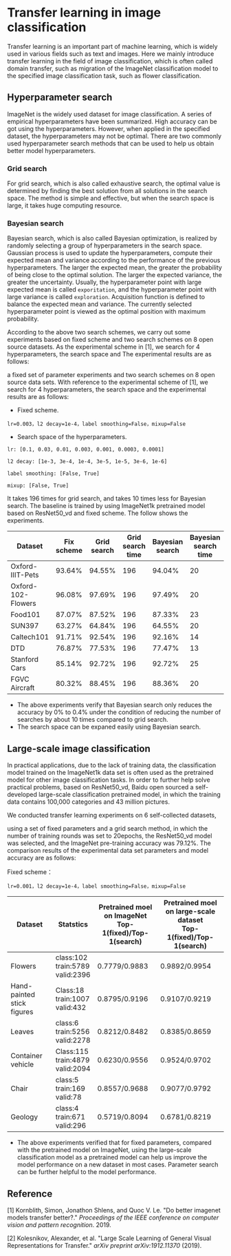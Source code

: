 # Transfer learning in image classification

Transfer learning is an important part of machine learning, which is widely used in various fields such as text and images. Here we mainly introduce transfer learning in the field of image classification, which is often called domain transfer, such as migration of the ImageNet classification model to the specified image classification task, such as flower classification.

## Hyperparameter search

ImageNet is the widely used dataset for image classification. A series of empirical hyperparameters have been summarized. High accuracy can be got using the hyperparameters. However, when applied in the specified dataset, the hyperparameters may not be optimal. There are two commonly used hyperparameter search methods that can be used to help us obtain better model hyperparameters.

### Grid search

For grid search, which is also called exhaustive search, the optimal value is determined by finding the best solution from all solutions in the search space. The method is simple and effective, but when the search space is large, it takes huge computing resource.

### Bayesian search

Bayesian search, which is also called Bayesian optimization, is realized by randomly selecting a group of hyperparameters in the search space. Gaussian process is used to update the hyperparameters, compute their expected mean and variance according to the performance of the previous hyperparameters. The larger the expected mean, the greater the probability of being close to the optimal solution. The larger the expected variance, the greater the uncertainty. Usually, the hyperparameter point with large expected mean is called `exporitation`, and the hyperparameter point with large variance is called `exploration`. Acquisition function is defined to balance the expected mean and variance. The currently selected hyperparameter point is viewed as the optimal position with maximum probability.

According to the above two search schemes, we carry out some experiments based on fixed scheme and two search schemes on 8 open source datasets. As the experimental scheme in [1], we search for 4 hyperparameters, the search space and The experimental results are as follows:

a fixed set of parameter experiments and two search schemes on 8 open source data sets. With reference to the experimental scheme of [1], we search for 4 hyperparameters, the search space and the experimental results are as follows:


- Fixed scheme.

```
lr=0.003，l2 decay=1e-4，label smoothing=False，mixup=False
```

- Search space of the hyperparameters.

```
lr: [0.1, 0.03, 0.01, 0.003, 0.001, 0.0003, 0.0001]

l2 decay: [1e-3, 3e-4, 1e-4, 3e-5, 1e-5, 3e-6, 1e-6]

label smoothing: [False, True]

mixup: [False, True]
```

It takes 196 times for grid search, and takes 10 times less for Bayesian search. The baseline is trained by using ImageNet1k pretrained model based on ResNet50_vd and fixed scheme. The follow shows the experiments.


| Dataset             | Fix scheme | Grid search | Grid search time | Bayesian search | Bayesian search time|
| ------------------ | -------- | -------- | -------- | -------- | ---------- |
| Oxford-IIIT-Pets   | 93.64%   | 94.55%   | 196 | 94.04%     | 20         |
| Oxford-102-Flowers | 96.08%   | 97.69%   | 196 |  97.49%     | 20         |
| Food101            | 87.07%   | 87.52%   | 196 |  87.33%     | 23         |
| SUN397             | 63.27%   | 64.84%   | 196 |  64.55%     | 20         |
| Caltech101         | 91.71%   | 92.54%   | 196 |  92.16%     | 14         |
| DTD                | 76.87%   | 77.53%   | 196 |  77.47%     | 13         |
| Stanford Cars      | 85.14%   | 92.72%   | 196 |  92.72%     | 25         |
| FGVC Aircraft      | 80.32%   | 88.45%   | 196 |  88.36%     | 20         |


- The above experiments verify that Bayesian search only reduces the accuracy by 0% to 0.4% under the condition of reducing the number of searches by about 10 times compared to grid search.
- The search space can be expaned easily using Bayesian search.

## Large-scale image classification

In practical applications, due to the lack of training data, the classification model trained on the ImageNet1k data set is often used as the pretrained model for other image classification tasks. In order to further help solve practical problems, based on ResNet50_vd, Baidu open sourced a self-developed large-scale classification pretrained model, in which the training data contains 100,000 categories and 43 million pictures.

We conducted transfer learning experiments on 6 self-collected datasets,

using a set of fixed parameters and a grid search method, in which the number of training rounds was set to 20epochs, the ResNet50_vd model was selected, and the ImageNet pre-training accuracy was 79.12%. The comparison results of the experimental data set parameters and model accuracy are as follows:


Fixed scheme：

```
lr=0.001，l2 decay=1e-4，label smoothing=False，mixup=False
```

| Dataset          | Statstics                                  | **Pretrained moel on ImageNet <br />Top-1(fixed)/Top-1(search)** | **Pretrained moel on large-scale dataset<br />Top-1(fixed)/Top-1(search)** |
| --------------- | ----------------------------------------- | -------------------------------------------------------- | --------------------------------------------------------- |
| Flowers         | class:102<br />train:5789<br />valid:2396 | 0.7779/0.9883                                            | 0.9892/0.9954                                             |
| Hand-painted stick figures       | Class:18<br />train:1007<br />valid:432   | 0.8795/0.9196                                            | 0.9107/0.9219                                             |
| Leaves     | class:6<br />train:5256<br />valid:2278   | 0.8212/0.8482                                            | 0.8385/0.8659                                             |
| Container vehicle       | Class:115<br />train:4879<br />valid:2094 | 0.6230/0.9556                                            | 0.9524/0.9702                                             |
| Chair         | class:5<br />train:169<br />valid:78      | 0.8557/0.9688                                            | 0.9077/0.9792                                             |
| Geology         | class:4<br />train:671<br />valid:296     | 0.5719/0.8094                                            | 0.6781/0.8219                                             |

- The above experiments verified that for fixed parameters, compared with the pretrained model on ImageNet, using the large-scale classification model as a pretrained model can help us improve the model performance on a new dataset in most cases. Parameter search can be further helpful to the model performance.

## Reference

[1] Kornblith, Simon, Jonathon Shlens, and Quoc V. Le. "Do better imagenet models transfer better?." *Proceedings of the IEEE conference on computer vision and pattern recognition*. 2019.

[2] Kolesnikov, Alexander, et al. "Large Scale Learning of General Visual Representations for Transfer." *arXiv preprint arXiv:1912.11370* (2019).
